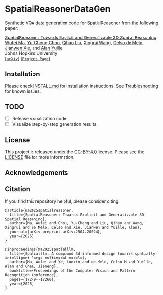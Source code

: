 # SpatialReasonerDataGen

Synthetic VQA data generation code for SpatialReasoner from the following paper:

[SpatialReasoner: Towards Explicit and Generalizable 3D Spatial Reasoning](https://spatial-reasoner.github.io/).<br/>
[Wufei Ma](https://wufeim.github.io/), [Yu-Cheng Chou](https://sites.google.com/view/yu-cheng-chou), [Qihao Liu](https://qihao067.github.io/), [Xingrui Wang](https://xingruiwang.github.io/), [Celso de Melo](https://celsodemelo.net/), [Jianwen Xie](http://www.stat.ucla.edu/~jxie/), and [Alan Yuille](https://www.cs.jhu.edu/~ayuille/)<br/>
Johns Hopkins University<br/>
[[`arXiv`](http://arxiv.org/abs/2504.20024)] [[`Project Page`](https://spatial-reasoner.github.io/)]

## Installation

Please check [INSTALL.md](INSTALL.md) for installation instructions. See [Troubleshooting](https://github.com/wufeim/SpatialReasonerDataGen/blob/main/INSTALL.md#troubleshooting) for known issues.

## TODO

- [ ] Release visualization code.
- [ ] Visualize step-by-step generation results.

## License

This project is released under the [CC-BY-4.0](https://creativecommons.org/licenses/by/4.0/deed.en) license. Please see the [LICENSE](LICENSE) file for more information.

## Acknowledgements

## Citation

If you find this repository helpful, please consider citing:

```
@article{ma2025spatialreasoner,
  title={SpatialReasoner: Towards Explicit and Generalizable 3D Spatial Reasoning},
  author={Ma, Wufei and Chou, Yu-Cheng and Liu, Qihao and Wang, Xingrui and de Melo, Celso and Xie, Jianwen and Yuille, Alan},
  journal={arXiv preprint arXiv:2504.20024},
  year={2025}
}

@inproceedings{ma2025spatialllm,
  title={Spatialllm: A compound 3d-informed design towards spatially-intelligent large multimodal models},
  author={Ma, Wufei and Ye, Luoxin and de Melo, Celso M and Yuille, Alan and Chen, Jieneng},
  booktitle={Proceedings of the Computer Vision and Pattern Recognition Conference},
  pages={17249--17260},
  year={2025}
}
```
